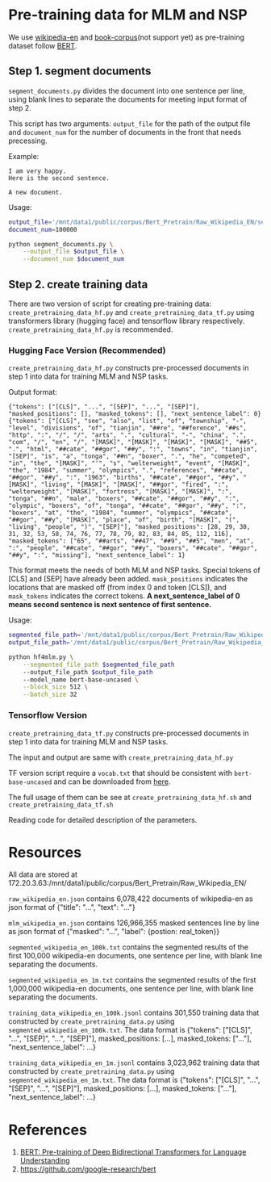 # Pre-training data for MLM and NSP

We use [wikipedia-en](https://huggingface.co/datasets/wikipedia) and [book-corpus](https://huggingface.co/datasets/bookcorpus)(not support yet) as pre-training dataset follow [BERT](https://arxiv.org/abs/1810.04805).

## Step 1. segment documents
`segment_documents.py` divides the document into one sentence per line, using blank lines to separate the documents for meeting input format of step 2.

This script has two arguments: `output_file` for the path of the output file and `document_num` for the number of documents in the front that needs precessing.

Example:
```text
I am very happy.
Here is the second sentence.

A new document.
```

Usage:
```sh
output_file='/mnt/data1/public/corpus/Bert_Pretrain/Raw_Wikipedia_EN/segmented_wikipedia_en_100k.txt'
document_num=100000

python segment_documents.py \
    --output_file $output_file \
    --document_num $document_num
```

## Step 2. create training data

There are two version of script for creating pre-training data: `create_pretraining_data_hf.py` and `create_pretraining_data_tf.py` using transformers library (hugging face) and tensorflow library respectively. `create_pretraining_data_hf.py` is recommended.

### Hugging Face Version (Recommended)

`create_pretraining_data_hf.py` constructs pre-processed documents in step 1 into data for training MLM and NSP tasks.

Output format:
```jsonl
{"tokens": ["[CLS]", "...", "[SEP]", "...", "[SEP]"], "masked_positions": [], "masked_tokens": [], "next_sentence_label": 0}
{"tokens": ["[CLS]", "see", "also", "list", "of", "township", "-", "level", "divisions", "of", "tianjin", "##re", "##ference", "##s", "http", ":", "/", "/", "arts", ".", "cultural", "-", "china", ".", "com", "/", "en", "/", "[MASK]", "[MASK]", "[MASK]", "[MASK]", "##5", ".", "html", "##cate", "##gor", "##y", ":", "towns", "in", "tianjin", "[SEP]", "is", "a", "tonga", "##n", "boxer", ".", "he", "competed", "in", "the", "[MASK]", "'", "s", "welterweight", "event", "[MASK]", "the", "1984", "summer", "olympics", ".", "references", "##cate", "##gor", "##y", ":", "1963", "births", "##cate", "##gor", "##y", "[MASK]", "living", "[MASK]", "[MASK]", "##gor", "fired", ":", "welterweight", "[MASK]", "fortress", "[MASK]", "[MASK]", ":", "tonga", "##n", "male", "boxers", "##cate", "##gor", "##y", ":", "olympic", "boxers", "of", "tonga", "##cate", "##gor", "##y", ":", "boxers", "at", "the", "1984", "summer", "olympics", "##cate", "##gor", "##y", "[MASK]", "place", "of", "birth", "[MASK]", "(", "living", "people", ")", "[SEP]"], "masked_positions": [28, 29, 30, 31, 32, 53, 58, 74, 76, 77, 78, 79, 82, 83, 84, 85, 112, 116], "masked_tokens": ["65", "##arts", "##47", "##9", "##5", "men", "at", ":", "people", "##cate", "##gor", "##y", "boxers", "##cate", "##gor", "##y", ":", "missing"], "next_sentence_label": 1}
```

This format meets the needs of both MLM and NSP tasks.
Special tokens of [CLS] and [SEP] have already been added.
`mask_positions` indicates the locations that are masked off (from index 0 and token [CLS]), and `mask_tokens` indicates the correct tokens.
**A next_sentence_label of 0 means second sentence is next sentence of first sentence.**

Usage:
```sh
segmented_file_path='/mnt/data1/public/corpus/Bert_Pretrain/Raw_Wikipedia_EN/segmented_wikipedia_en_100k.txt'
output_file_path='/mnt/data1/public/corpus/Bert_Pretrain/Raw_Wikipedia_EN/training_data_wikipedia_en_100k.jsonl'

python hf4mlm.py \
	--segmented_file_path $segmented_file_path
	--output_file_path $output_file_path 
	--model_name bert-base-uncased \
	--block_size 512 \
	--batch_size 32
```

### Tensorflow Version

`create_pretraining_data_tf.py` constructs pre-processed documents in step 1 into data for training MLM and NSP tasks.

The input and output are same with `create_pretraining_data_hf.py`

TF version script require a `vocab.txt` that should be consistent with `bert-base-uncased` and can be downloaded from [here](https://huggingface.co/bert-base-uncased/resolve/main/vocab.txt).

The full usage of them can be see at `create_pretraining_data_hf.sh` and `create_pretraining_data_tf.sh`

Reading code for detailed description of the parameters.

# Resources
All data are stored at 172.20.3.63:/mnt/data1/public/corpus/Bert_Pretrain/Raw_Wikipedia_EN/

`raw_wikipedia_en.json` contains 6,078,422 documents of wikipedia-en as json format of {"title": "...", "text": "..."}

`mlm_wikipedia_en.json` contains 126,966,355 masked sentences line by line as json format of {"masked": "...", "label": {postion: real_token}}

`segmented_wikipedia_en_100k.txt` contains the segmented results of the first 100,000 wikipedia-en documents, one sentence per line, with blank line separating the documents.

`segmented_wikipedia_en_1m.txt` contains the segmented results of the first 1,000,000 wikipedia-en documents, one sentence per line, with blank line separating the documents.

`training_data_wikipedia_en_100k.jsonl` contains 301,550 training data that constructed by `create_pretraining_data.py` using `segmented_wikipedia_en_100k.txt`. The data format is {"tokens": ["[CLS]", "...", "[SEP]", "...", "[SEP]"], masked_positions: [...], masked_tokens: ["..."], "next_sentence_label": ...}

`training_data_wikipedia_en_1m.jsonl` contains 3,023,962 training data that constructed by `create_pretraining_data.py` using `segmented_wikipedia_en_1m.txt`. The data format is {"tokens": ["[CLS]", "...", "[SEP]", "...", "[SEP]"], masked_positions: [...], masked_tokens: ["..."], "next_sentence_label": ...}

# References

1. [BERT: Pre-training of Deep Bidirectional Transformers for Language Understanding](https://arxiv.org/abs/1810.04805)
2. https://github.com/google-research/bert
